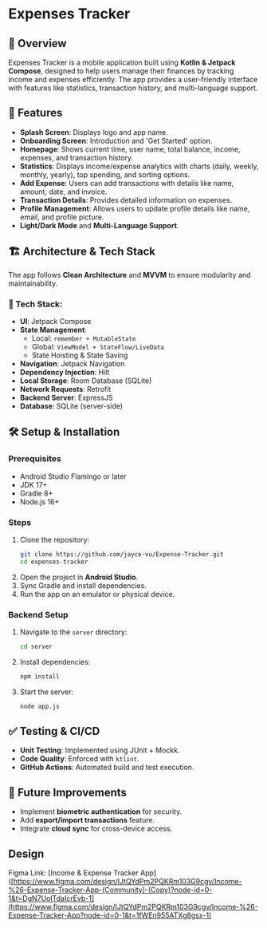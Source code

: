 # Expenses Tracker

## 📌 Overview
Expenses Tracker is a mobile application built using **Kotlin & Jetpack Compose**, designed to help users manage their finances by tracking income and expenses efficiently. The app provides a user-friendly interface with features like statistics, transaction history, and multi-language support.

## 🎯 Features
- **Splash Screen**: Displays logo and app name.
- **Onboarding Screen**: Introduction and 'Get Started' option.
- **Homepage**: Shows current time, user name, total balance, income, expenses, and transaction history.
- **Statistics**: Displays income/expense analytics with charts (daily, weekly, monthly, yearly), top spending, and sorting options.
- **Add Expense**: Users can add transactions with details like name, amount, date, and invoice.
- **Transaction Details**: Provides detailed information on expenses.
- **Profile Management**: Allows users to update profile details like name, email, and profile picture.
- **Light/Dark Mode** and **Multi-Language Support**.

## 🏗 Architecture & Tech Stack
The app follows **Clean Architecture** and **MVVM** to ensure modularity and maintainability.

### 📌 Tech Stack:
- **UI**: Jetpack Compose
- **State Management**:
  - Local: `remember + MutableState`
  - Global: `ViewModel + StateFlow/LiveData`
  - State Hoisting & State Saving
- **Navigation**: Jetpack Navigation
- **Dependency Injection**: Hilt
- **Local Storage**: Room Database (SQLite)
- **Network Requests**: Retrofit
- **Backend Server**: ExpressJS
- **Database**: SQLite (server-side)

## 🛠 Setup & Installation
### Prerequisites
- Android Studio Flamingo or later
- JDK 17+
- Gradle 8+
- Node.js 16+

### Steps
1. Clone the repository:
   ```bash
   git clone https://github.com/jayce-vu/Expense-Tracker.git
   cd expenses-tracker
   ```
2. Open the project in **Android Studio**.
3. Sync Gradle and install dependencies.
4. Run the app on an emulator or physical device.

### Backend Setup
1. Navigate to the `server` directory:
   ```bash
   cd server
   ```
2. Install dependencies:
   ```bash
   npm install
   ```
3. Start the server:
   ```bash
   node app.js
   ```

## ✅ Testing & CI/CD
- **Unit Testing**: Implemented using JUnit + Mockk.
- **Code Quality**: Enforced with `ktlint`.
- **GitHub Actions**: Automated build and test execution.

## 🚀 Future Improvements
- Implement **biometric authentication** for security.
- Add **export/import transactions** feature.
- Integrate **cloud sync** for cross-device access.

## Design
Figma Link: [Income & Expense Tracker App]([https://www.figma.com/design/IJtQYdPm2PQKRm103G9cgv/Income-%26-Expense-Tracker-App-(Community)-(Copy)?node-id=0-1&t=DgN7UoITdaIcrEvb-1](https://www.figma.com/design/IJtQYdPm2PQKRm103G9cgv/Income-%26-Expense-Tracker-App?node-id=0-1&t=1fWEn955ATXg8gsx-1)

